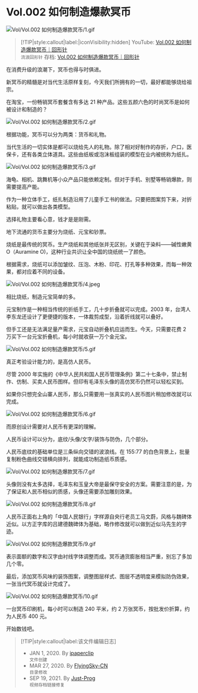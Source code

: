 # Vol.002 如何制造爆款冥币

![Vol/Vol.002 如何制造爆款冥币/1.gif](https://file.hsyhx.top/iPaperClipICU/web/assets/image/文字稿/Vol/Vol.002%20如何制造爆款冥币/1.gif?imageMogr2/format/avif)

> [!TIP|style:callout|label:|iconVisibility:hidden]
YouTube: [Vol.002 如何制造爆款冥币｜回形针](https://www.youtube.com/watch?v=Hw1PsrzjW2Q)  
`流浪回形针` 存档: [Vol.002 如何制造爆款冥币｜回形针](https://ipaperclip.justprogsan.workers.dev/%E5%9B%9E%E5%BD%A2%E9%92%88PaperClip/%E5%B8%B8%E8%A7%84Vol/Vol.002%20%E5%A6%82%E4%BD%95%E5%88%B6%E9%80%A0%E7%88%86%E6%AC%BE%E5%86%A5%E5%B8%81%EF%BD%9C%E5%9B%9E%E5%BD%A2%E9%92%88.mp4?preview)

在消费升级的浪潮下，冥币也得与时俱进。

新冥币的精髓是对当代生活原样复刻，今天我们所拥有的一切，最好都能够烧给祖宗。

在淘宝，一份畅销冥币套餐含有多达 21 种产品。这些五颜六色的时尚冥币是如何被设计和制造的？

![Vol/Vol.002 如何制造爆款冥币/2.gif](https://file.hsyhx.top/iPaperClipICU/web/assets/image/文字稿/Vol/Vol.002%20如何制造爆款冥币/2.gif?imageMogr2/format/avif)

根据功能，冥币可以分为两类：货币和礼物。

当代生活的一切实体是都可以烧给先人的礼物。除了相对好制作的存折，户口，医保卡，还有各类立体道具。这些由纸板或泡沫板组装的模型在业内被统称为纸扎。

![Vol/Vol.002 如何制造爆款冥币/3.gif](https://file.hsyhx.top/iPaperClipICU/web/assets/image/文字稿/Vol/Vol.002%20如何制造爆款冥币/3.gif?imageMogr2/format/avif)

海龟、相机、跳舞机等小众产品只能依赖定制。但对于手机、别墅等畅销爆款，则需要提高产能。

作为一种立体手工，纸扎制造沿用了儿童手工书的做法。只要把图案剪下来，对折粘贴，就可以做出各类模型。

选择礼物主要看心意，钱才是是刚需。

地下流通的货币主要分为烧纸、元宝和钞票。

烧纸是最传统的冥币。生产烧纸和其他纸张并无区别，关键在于染料——碱性嫩黄 O（Auramine O)，这种行业共识让全中国的烧纸统一了颜色。

根据需求，烧纸可以添加皱纹、压泡、木粉、印花、打孔等多种效果，而每一种效果，都对应着不同的设备。

![Vol/Vol.002 如何制造爆款冥币/4.jpeg](https://file.hsyhx.top/iPaperClipICU/web/assets/image/文字稿/Vol/Vol.002%20如何制造爆款冥币/4.jpeg?imageMogr2/format/avif)

相比烧纸，制造元宝简单的多。

元宝制作是一种相当传统的折纸手工，几十步折叠就可以完成。2003 年，台湾人李东龙还设计了更便捷的版本，一体裁剪成型，沿着折线就可以叠好。

但手工还是无法满足量产需求，元宝自动折叠机应运而生。今天，只需要花费 2 万买下一台元宝折叠机，每小时就收获一万个金元宝。

![Vol/Vol.002 如何制造爆款冥币/5.gif](https://file.hsyhx.top/iPaperClipICU/web/assets/image/文字稿/Vol/Vol.002%20如何制造爆款冥币/5.gif?imageMogr2/format/avif)

真正考验设计能力的，是高仿人民币。

尽管 2000 年实施的《中华人民共和国人民币管理条例》第二十七条中，禁止制作、仿制、买卖人民币图样。但印有毛泽东头像的高仿冥币仍然可以轻松买到。

如果你只想完全山寨人民币，那么只需要用一张真实的人民币图片稍加修改就可以完成。

![Vol/Vol.002 如何制造爆款冥币/6.gif](https://file.hsyhx.top/iPaperClipICU/web/assets/image/文字稿/Vol/Vol.002%20如何制造爆款冥币/6.gif?imageMogr2/format/avif)

而原创设计需要对人民币有更深的理解。

人民币设计可以分为，底纹/头像/文字/装饰与防伪，几个部分。

人民币底纹的基础单位是三条纵向交错的波浪线。在 155:77 的白色背景上，批量复制粉色曲线交错横向排列，就能成功制造纸币质感。

![Vol/Vol.002 如何制造爆款冥币/7.gif](https://file.hsyhx.top/iPaperClipICU/web/assets/image/文字稿/Vol/Vol.002%20如何制造爆款冥币/7.gif?imageMogr2/format/avif)

头像则没有太多选择，毛泽东和玉皇大帝是最保守安全的方案。需要注意的是，为了保证和人民币相似的质感，头像还需要添加雕刻效果。

![Vol/Vol.002 如何制造爆款冥币/8.gif](https://file.hsyhx.top/iPaperClipICU/web/assets/image/文字稿/Vol/Vol.002%20如何制造爆款冥币/8.gif?imageMogr2/format/avif)

人民币正面右上角的「中国人民银行」字样源自央行老员工马文蔚，风格与魏碑体近似。以方正字库的吕建德魏碑体为基础，略作修改就可以做到近似马先生的字迹。

![Vol/Vol.002 如何制造爆款冥币/9.gif](https://file.hsyhx.top/iPaperClipICU/web/assets/image/文字稿/Vol/Vol.002%20如何制造爆款冥币/9.gif?imageMogr2/format/avif)

表示面额的数字和汉字由衬线字体调整而成。冥币通货膨胀相当严重，别忘了多加几个零。

最后，添加冥币风味的装饰图案，调整图层样式、图层不透明度来模拟防伪效果，一张当代冥币就设计完成了。

![Vol/Vol.002 如何制造爆款冥币/10.gif](https://file.hsyhx.top/iPaperClipICU/web/assets/image/文字稿/Vol/Vol.002%20如何制造爆款冥币/10.gif?imageMogr2/format/avif)

一台冥币印刷机，每小时可以制造 240 平米，约 2 万张冥币，按批发价折算，约为人民币 400 元。

开始数钱吧。

> [!TIP|style:callout|label:该文件编辑日志]
>
> - JAN 1, 2020. By [ipaperclip](https://github.com/ipaperclip)  
> `文件创建`
> - MAR 27, 2020. By [FlyingSky-CN](https://github.com/FlyingSky-CN)  
> `目录修改`
> - SEP 19, 2021. By [Just-Prog](https://github.com/Just-Prog)  
> `视频存档链接修复`
